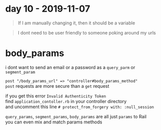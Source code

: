 # day 10 - 2019-11-07

> If I am manually changing it, then it should be a variable  
 
> I dont need to be user friendly to someone poking around my urls  

# body_params
i dont want to send an email or a password as a `query_parm` or `segment_param`  

`post "/body_params_url" => "controller#body_params_method"`  
`post` requests are more secure than a `get` request  

if you get this error `Invalid Authenticity Token`  
find `application_contoller.rb` in your controller directory   
and uncomment this line `# protect_from_forgery with: :null_session`  

`query_params`, `segment_params`, `body_params` are all just `params` to Rail  
you can even mix and match params methods  